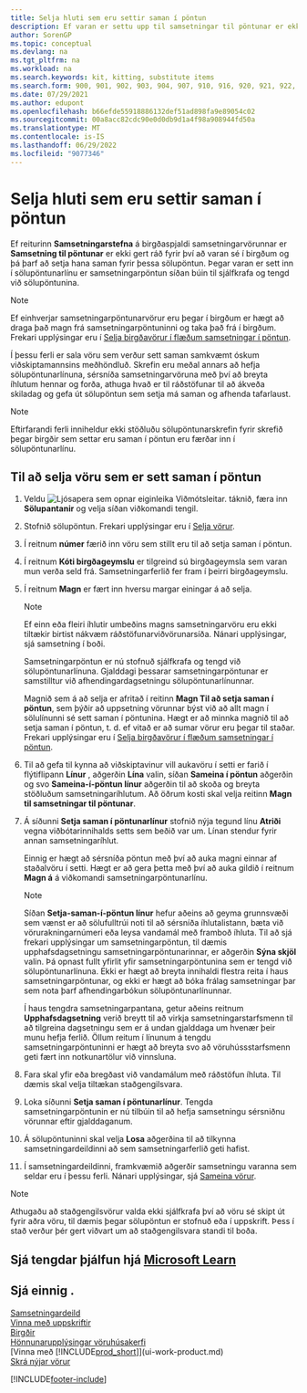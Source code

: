 ```yaml
---
title: Selja hluti sem eru settir saman í pöntun
description: Ef varan er settu upp til samsetningar til pöntunar er ekki gert ráð fyrir því að varan sé í birgðum og þá þarf að setja hana saman fyrir þessa sölupöntun.
author: SorenGP
ms.topic: conceptual
ms.devlang: na
ms.tgt_pltfrm: na
ms.workload: na
ms.search.keywords: kit, kitting, substitute items
ms.search.form: 900, 901, 902, 903, 904, 907, 910, 916, 920, 921, 922, 923, 940, 941, 942, 930, 931, 932, 914, 915, 905
ms.date: 07/29/2021
ms.author: edupont
ms.openlocfilehash: b66efde55918886132def51ad898fa9e89054c02
ms.sourcegitcommit: 00a8acc82cdc90e0d0db9d1a4f98a908944fd50a
ms.translationtype: MT
ms.contentlocale: is-IS
ms.lasthandoff: 06/29/2022
ms.locfileid: "9077346"
---
```

# <a name="sell-items-assembled-to-order"></a>Selja hluti sem eru settir saman í pöntun

Ef reiturinn **Samsetningarstefna** á birgðaspjaldi samsetningarvörunnar er **Samsetning til pöntunar** er ekki gert ráð fyrir því að varan sé í birgðum og þá þarf að setja hana saman fyrir þessa sölupöntun. Þegar varan er sett inn í sölupöntunarlínu er samsetningarpöntun síðan búin til sjálfkrafa og tengd við sölupöntunina.  

> [!NOTE]  
>  Ef einhverjar samsetningarpöntunarvörur eru þegar í birgðum er hægt að draga það magn frá samsetningarpöntuninni og taka það frá í birgðum. Frekari upplýsingar eru í [Selja birgðavörur í flæðum samsetningar í pöntun](assembly-how-to-sell-assemble-to-order-items-and-inventory-items-together.md).  

Í þessu ferli er sala vöru sem verður sett saman samkvæmt óskum viðskiptamannsins meðhöndluð. Skrefin eru meðal annars að hefja sölupöntunarlínuna, sérsníða samsetningarvöruna með því að breyta íhlutum hennar og forða, athuga hvað er til ráðstöfunar til að ákveða skiladag og gefa út sölupöntun sem setja má saman og afhenda tafarlaust.  

> [!NOTE]  
>  Eftirfarandi ferli inniheldur ekki stöðluðu sölupöntunarskrefin fyrir skrefið þegar birgðir sem settar eru saman í pöntun eru færðar inn í sölupöntunarlínu.  

## <a name="to-sell-an-item-that-is-assembled-to-order"></a>Til að selja vöru sem er sett saman í pöntun

1.  Veldu ![Ljósapera sem opnar eiginleika Viðmótsleitar.](media/ui-search/search_small.png "Segðu mér hvað þú vilt gera") táknið, færa inn **Sölupantanir** og velja síðan viðkomandi tengil.  
2.  Stofnið sölupöntun. Frekari upplýsingar eru í [Selja vörur](sales-how-sell-products.md).  
3.  Í reitnum **númer** færið inn vöru sem stillt eru til að setja saman í pöntun.  
4.  Í reitnum **Kóti birgðageymslu** er tilgreind sú birgðageymsla sem varan mun verða seld frá. Samsetningarferlið fer fram í þeirri birgðageymslu.  
5.  Í reitnum **Magn** er fært inn hversu margar einingar á að selja.  

    > [!NOTE]  
    >  Ef einn eða fleiri íhlutir umbeðins magns samsetningarvöru eru ekki tiltækir birtist nákvæm ráðstöfunarviðvörunarsíða. Nánari upplýsingar, sjá samsetning í boði.  

    Samsetningarpöntun er nú stofnuð sjálfkrafa og tengd við sölupöntunarlínuna. Gjalddagi þessarar samsetningarpöntunar er samstilltur við afhendingardagsetningu sölupöntunarlínunnar.  

    Magnið sem á að selja er afritað í reitinn **Magn Til að setja saman í pöntun**, sem þýðir að uppsetning vörunnar býst við að allt magn í sölulínunni sé sett saman í pöntunina. Hægt er að minnka magnið til að setja saman í pöntun, t. d. ef vitað er að sumar vörur eru þegar til staðar. Frekari upplýsingar eru í [Selja birgðavörur í flæðum samsetningar í pöntun](assembly-how-to-sell-inventory-items-in-assemble-to-order-flows.md).  

6.  Til að gefa til kynna að viðskiptavinur vill aukavöru í setti er farið í flýtiflipann **Línur** , aðgerðin **Lína** valin, síðan **Sameina í pöntun** aðgerðin og svo **Sameina-í-pöntun línur** aðgerðin til að skoða og breyta stöðluðum samsetningaríhlutum. Að öðrum kosti skal velja reitinn **Magn til samsetningar til pöntunar**.  
7.  Á síðunni **Setja saman í pöntunarlínur** stofnið nýja tegund línu **Atriði** vegna viðbótarinnihalds setts sem beðið var um. Línan stendur fyrir annan samsetningaríhlut.  

    Einnig er hægt að sérsníða pöntun með því að auka magni einnar af staðalvöru í setti. Hægt er að gera þetta með því að auka gildið í reitnum **Magn á** á viðkomandi samsetningarpöntunarlínu.  

    > [!NOTE]  
    >  Síðan **Setja-saman-í-pöntun línur** hefur aðeins að geyma grunnsvæði sem vænst er að sölufulltrúi noti til að sérsníða íhlutalistann, bæta við vörurakningarnúmeri eða leysa vandamál með framboð íhluta. Til að sjá frekari upplýsingar um samsetningarpöntun, til dæmis upphafsdagsetningu samsetningarpöntunarinnar, er aðgerðin **Sýna skjöl** valin. Þá opnast fullt yfirlit yfir samsetningarpöntunina sem er tengd við sölupöntunarlínuna. Ekki er hægt að breyta innihaldi flestra reita í haus samsetningarpöntunar, og ekki er hægt að bóka frálag samsetningar þar sem nota þarf afhendingarbókun sölupöntunarlínunnar.  
    >   
    >  Í haus tengdra samsetningarpantana, getur aðeins reitnum **Upphafsdagsetning** verið breytt til að virkja samsetningarstarfsmenn til að tilgreina dagsetningu sem er á undan gjalddaga um hvenær þeir munu hefja ferlið. Öllum reitum í línunum á tengdu samsetningarpöntuninni er hægt að breyta svo að vöruhússstarfsmenn geti fært inn notkunartölur við vinnsluna.  

8.  Fara skal yfir eða bregðast við vandamálum með ráðstöfun íhluta. Til dæmis skal velja tiltækan staðgengilsvara.  
9. Loka síðunni **Setja saman í pöntunarlínur**. Tengda samsetningarpöntunin er nú tilbúin til að hefja samsetningu sérsniðnu vörunnar eftir gjalddaganum.  
10. Á sölupöntuninni skal velja **Losa** aðgerðina til að tilkynna samsetningardeildinni að sem samsetningarferlið geti hafist.  
11. Í samsetningardeildinni, framkvæmið aðgerðir samsetningu varanna sem seldar eru í þessu ferli. Nánari upplýsingar, sjá [Sameina vörur](assembly-how-to-assemble-items.md).  

> [!NOTE]  
> Athugaðu að staðgengilsvörur valda ekki sjálfkrafa því að vöru sé skipt út fyrir aðra vöru, til dæmis þegar sölupöntun er stofnuð eða í uppskrift. Þess í stað verður þér gert viðvart um að staðgengilsvara standi til boða.

## <a name="see-related-training-at-microsoft-learn"></a>Sjá tengdar þjálfun hjá [Microsoft Learn](/learn/modules/assemble-to-order-dynamics-365-business-central/)

## <a name="see-also"></a>Sjá einnig .

[Samsetningardeild](assembly-assemble-items.md)  
[Vinna með uppskriftir](inventory-how-work-BOMs.md)  
[Birgðir](inventory-manage-inventory.md)  
[Hönnunarupplýsingar vöruhúsakerfi](design-details-warehouse-management.md)  
[Vinna með [!INCLUDE[prod_short](includes/prod_short.md)]](ui-work-product.md)  
[Skrá nýjar vörur](inventory-how-register-new-items.md)

[!INCLUDE[footer-include](includes/footer-banner.md)]
